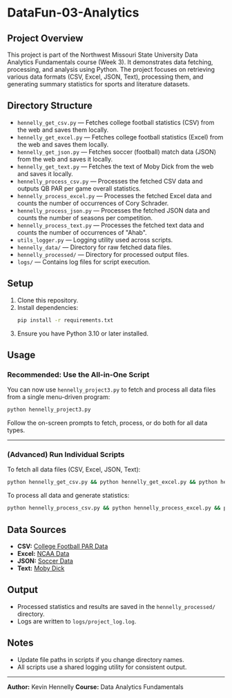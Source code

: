 

# DataFun-03-Analytics

## Project Overview

This project is part of the Northwest Missouri State University Data Analytics Fundamentals course (Week 3). It demonstrates data fetching, processing, and analysis using Python. The project focuses on retrieving various data formats (CSV, Excel, JSON, Text), processing them, and generating summary statistics for sports and literature datasets.

## Directory Structure

- `hennelly_get_csv.py` — Fetches college football statistics (CSV) from the web and saves them locally.
- `hennelly_get_excel.py` — Fetches college football statistics (Excel) from the web and saves them locally.
- `hennelly_get_json.py` — Fetches soccer (football) match data (JSON) from the web and saves it locally.
- `hennelly_get_text.py` — Fetches the text of Moby Dick from the web and saves it locally.
- `hennelly_process_csv.py` — Processes the fetched CSV data and outputs QB PAR per game overall statistics.
- `hennelly_process_excel.py` — Processes the fetched Excel data and counts the number of occurrences of Cory Schrader.
- `hennelly_process_json.py` — Processes the fetched JSON data and counts the number of seasons per competition.
- `hennelly_process_text.py` — Processes the fetched text data and counts the number of occurrences of "Ahab".
- `utils_logger.py` — Logging utility used across scripts.
- `hennelly_data/` — Directory for raw fetched data files.
- `hennelly_processed/` — Directory for processed output files.
- `logs/` — Contains log files for script execution.

## Setup

1. Clone this repository.
2. Install dependencies:
   ```bash
   pip install -r requirements.txt
   ```
3. Ensure you have Python 3.10 or later installed.

## Usage


### Recommended: Use the All-in-One Script

You can now use `hennelly_project3.py` to fetch and process all data files from a single menu-driven program:

```bash
python hennelly_project3.py
```

Follow the on-screen prompts to fetch, process, or do both for all data types.

---

### (Advanced) Run Individual Scripts

To fetch all data files (CSV, Excel, JSON, Text):

```bash
python hennelly_get_csv.py && python hennelly_get_excel.py && python hennelly_get_json.py && python hennelly_get_text.py
```

To process all data and generate statistics:

```bash
python hennelly_process_csv.py && python hennelly_process_excel.py && python hennelly_process_json.py && python hennelly_process_text.py
```

## Data Sources


- **CSV:** [College Football PAR Data](https://raw.githubusercontent.com/Neil-Paine-1/College-Football-QB-PAR/main/historical-QB-PAR-seasons.csv)
- **Excel:** [NCAA Data](https://raw.githubusercontent.com/Cap110100/College-Football-Analysis/main/All_stats.xlsx)
- **JSON:** [Soccer Data](https://raw.githubusercontent.com/statsbomb/open-data/refs/heads/master/data/competitions.json)
- **Text:** [Moby Dick](https://www.gutenberg.org/cache/epub/2701/pg2701.txt)

## Output

- Processed statistics and results are saved in the `hennelly_processed/` directory.
- Logs are written to `logs/project_log.log`.

## Notes

- Update file paths in scripts if you change directory names.
- All scripts use a shared logging utility for consistent output.

---
**Author:** Kevin Hennelly
**Course:** Data Analytics Fundamentals
